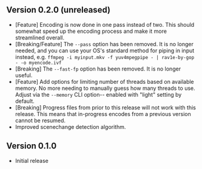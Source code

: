 ## Version 0.2.0 (unreleased)
- [Feature] Encoding is now done in one pass instead of two.
  This should somewhat speed up the encoding process
  and make it more streamlined overall.
- [Breaking/Feature] The `--pass` option has been removed.
  It is no longer needed, and you can use your OS's standard
  method for piping in input instead, e.g.
  `ffmpeg -i myinput.mkv -f yuv4mpegpipe - | rav1e-by-gop - -o myencode.ivf`
- [Breaking] The `--fast-fp` option has been removed.
  It is no longer useful.
- [Feature] Add options for limiting number of threads
  based on available memory.
  No more needing to manually guess how many threads to use.
  Adjust via the `--memory` CLI option--
  enabled with "light" setting by default.
- [Breaking] Progress files from prior to this release will not work
  with this release. This means that in-progress encodes
  from a previous version cannot be resumed.
- Improved scenechange detection algorithm.

## Version 0.1.0
- Initial release
